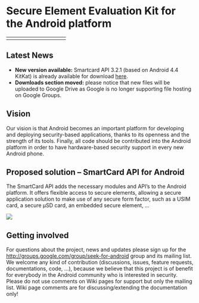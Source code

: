 # Secure Element Evaluation Kit for the Android platform #

<table>
<tr>
<td width='80%' valign='top'>
</td>
<td width='10%' valign='top'>
</td>
<td width='10%' valign='top'>
</td>
</tr>
</table>

## Latest News ##
  * **New version available:** Smartcard API 3.2.1 (based on Android 4.4 KitKat) is already available for download [here](https://docs.google.com/file/d/0B63jMJOYc2l3UXJFWVdaQUlyeFk/edit).
  * **Downloads section moved:** please notice that new files will be uploaded to Google Drive as Google is no longer supporting file hosting on Google Groups.

## Vision ##
Our vision is that Android becomes an important platform for developing and deploying security-based applications, thanks to its openness and the strength of its tools. Finally, all code should be contributed into the Android platform in order to have hardware-based security support in every new Android phone.<br />


## Proposed solution – SmartCard API for Android ##

The SmartCard API adds the necessary modules and API’s to the Android platform. It offers flexible access to secure elements, allowing a secure application solution to make use of any secure form factor, such as a USIM card, a secure µSD card, an embedded secure element, …

<img src='http://seek-for-android.github.io/img/wiki/SmartcardAPI_overview.png' />

## Getting involved ##
For questions about the project, news and updates please sign up for the http://groups.google.com/group/seek-for-android group and its mailing list.<br />
We welcome any kind of contribution (discussions, issues, feature requests, documentations, code, ...), because we believe that this project is of benefit for everybody in the Android community who is interested in security.
Please do not use comments on Wiki pages for support but only the mailing list. Wiki page comments are for discussing/extending the documentation only!